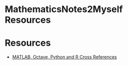 MathematicsNotes2Myself Resources
=================================

Resources
=========
- [MATLAB, Octave, Python and R Cross References](MatlabVsOctaveVsPythonVsR-CrossReference.pdf)

